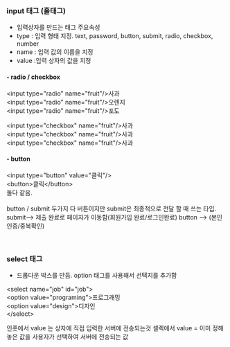 ### input 태그 (홀태그)
- 입력상자를 만드는 태그
주요속성
- type : 입력 형태 지정. text, password, button, submit, radio, checkbox, number
- name : 입력 값의 이름을 지정
- value :입력 상자의 값을 지정

#### - radio / checkbox

\<input type="radio" name="fruit"/>사과<br/>
\<input type="radio" name="fruit"/>오렌지<br/>
\<input type="radio" name="fruit"/>포도<br/>

\<input type="checkbox" name="fruit"/>사과<br/>
\<input type="checkbox" name="fruit"/>사과<br/>
\<input type="checkbox" name="fruit"/>사과<br/>

#### - button

\<input type="button" value="클릭"/><br/>
\<button>클릭\</button><br/>
둘다 같음.<br/>
<br/>
button / submit 두가지 다 버튼이지만 submit은 최종적으로 전달 할 때 쓰는 타입.<br/>
submit--> 제출 완료로 페이지가 이동함(회원가입 완료/로그인완료) button --> (본인인증/중복확인)

<br/>

### select 태그
- 드롭다운 박스를 만듬. option 태그를 사용해서 선택지를 추가함<br/>

\<select name="job" id="job"><br/>
\<option value="programing">프로그래밍</option><br/>
\<option value="design">디자인</option><br/>
\</select><br/>

인풋에서 value 는 상자에 직접 입력한 서버에 전송되는것
셀렉에서 value = 이미 정해놓은 값을 사용자가 선택하여 서버에 전송되는 값
